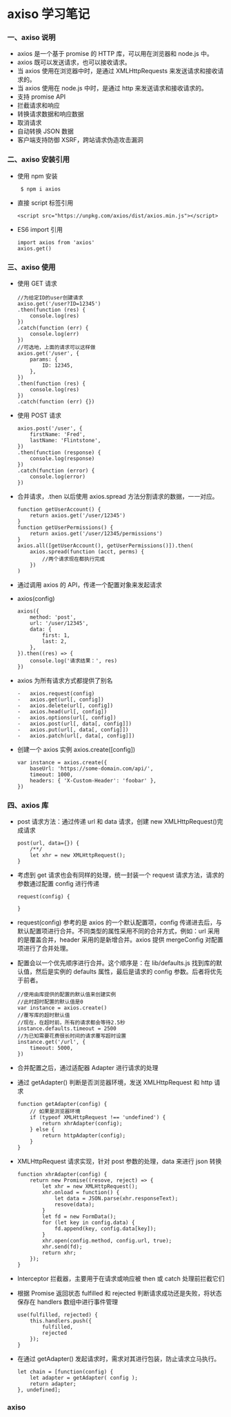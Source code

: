 # axiso 学习笔记

### 一、axiso 说明

-	axios 是一个基于 promise 的 HTTP 库，可以用在浏览器和 node.js 中。
-	axios 既可以发送请求，也可以接收请求。
-	当 axios 使用在浏览器中时，是通过 XMLHttpRequests 来发送请求和接收请求的。
-	当 axios 使用在 node.js 中时，是通过 http 来发送请求和接收请求的。
-	支持 promise API
-	拦截请求和响应
-	转换请求数据和响应数据
-	取消请求
-	自动转换 JSON 数据
-	客户端支持防御 XSRF，跨站请求伪造攻击漏洞

### 二、axiso 安装引用

-   使用 npm 安装

		 $ npm i axios

-   直接 script 标签引用
	
		<script src="https://unpkg.com/axios/dist/axios.min.js"></script>
		
-   ES6 import 引用
	   	
		import axios from 'axios'
    	axios.get()

### 三、axiso 使用

-	使用 GET 请求

    	//为给定ID的user创建请求
    	axiso.get('/user?ID=12345')
        .then(function (res) {
            console.log(res)
        })
        .catch(function (err) {
            console.log(err)
        })
    	//可选地，上面的请求可以这样做
    	axios.get('/user', {
            params: {
                ID: 12345,
            },
        })
        .then(function (res) {
            console.log(res)
        })
        .catch(function (err) {})

-   使用 POST 请求

		axios.post('/user', {
            firstName: 'Fred',
            lastName: 'Flintstone',
        })
        .then(function (response) {
            console.log(response)
        })
        .catch(function (error) {
            console.log(error)
        })

-   合并请求，.then 以后使用 axios.spread 方法分割请求的数据，一一对应。

	    function getUserAccount() {
	        return axios.get('/user/12345')
	    }
	    function getUserPermissions() {
	        return axios.get('/user/12345/permissions')
	    }
	    axios.all([getUserAccount(), getUserPermissions()]).then(
	        axios.spread(function (acct, perms) {
	            //两个请求现在都执行完成
	        })
	    )

-   通过调用 axios 的 API，传递一个配置对象来发起请求
-   axios(config)

	    axios({
	        method: 'post',
	        url: '/user/12345',
	        data: {
	            first: 1,
	            last: 2,
	        },
	    }).then((res) => {
	        console.log('请求结果：', res)
	    })

-   axios 为所有请求方式都提供了别名

	    -   axios.request(config)
	    -   axios.get(url[, config])
	    -   axios.delete(url[, config])
	    -   axios.head(url[, config])
	    -   axios.options(url[, config])
	    -   axios.post(url[, data[, config]])
	    -   axios.put(url[, data[, config]])
	    -   axios.patch(url[, data[, config]])

-   创建一个 axios 实例 axios.create([config])

	    var instance = axios.create({
	        baseUrl: 'https://some-domain.com/api/',
	        timeout: 1000,
	        headers: { 'X-Custom-Header': 'foobar' },
	    })

### 四、axios 库

-	post 请求方法：通过传递 url 和 data 请求，创建 new XMLHttpRequest()完成请求

		post(url, data={}) {
			/**/
			let xhr = new XMLHttpRequest();
		}
-	考虑到 get 请求也会有同样的处理，统一封装一个 request 请求方法，请求的参数通过配置 config 进行传递

		request(config) {

		}

-	request(config) 参考的是 axios 的一个默认配置项，config 传递进去后，与默认配置项进行合并。不同类型的属性采用不同的合并方式，例如：url 采用的是覆盖合并，header 采用的是新增合并。axios 提供 mergeConfig 对配置项进行了合并处理。
-   配置会以一个优先顺序进行合并。这个顺序是：在 lib/defaults.js 找到库的默认值，然后是实例的 defaults 属性，最后是请求的 config 参数。后者将优先于前者。

	    //使用由库提供的配置的默认值来创建实例
	    //此时超时配置的默认值是0
	    var instance = axios.create()
	    //覆写库的超时默认值
	    //现在，在超时前，所有的请求都会等待2.5秒
	    instance.defaults.timeout = 2500
	    //为已知需要花费很长时间的请求覆写超时设置
	    instance.get('/url', {
	        timeout: 5000,
	    })

-	合并配置之后，通过适配器 Adapter 进行请求的处理
-	通过 getAdapter() 判断是否浏览器环境，发送 XMLHttpRequest 和 http 请求

		function getAdapter(config) {
			// 如果是浏览器环境
			if (typeof XMLHttpRequest !== 'undefined') {
				return xhrAdapter(config);
			} else {
				return httpAdapter(config);
			}
		}
-	XMLHttpRequest 请求实现，针对 post 参数的处理，data 来进行 json 转换

		function xhrAdapter(config) {
			return new Promise((resove, reject) => {
				let xhr = new XMLHttpRequest();
				xhr.onload = function() {
					let data = JSON.parse(xhr.responseText);
					resove(data);
				}
				let fd = new FormData();
				for (let key in config.data) {
					fd.append(key, config.data[key]);
				}
				xhr.open(config.method, config.url, true);
				xhr.send(fd);
				return xhr;
			});
		}

-	Interceptor 拦截器，主要用于在请求或响应被 then 或 catch 处理前拦截它们
-	根据 Promise 返回状态 fulfilled 和 rejected 判断请求成功还是失败，将状态保存在 handlers 数组中进行事件管理

		use(fulfilled, rejected) {
			this.handlers.push({
				fulfilled,
				rejected
			});
		}
-	在通过 getAdapter() 发起请求时，需求对其进行包装，防止请求立马执行。

		let chain = [function(config) {
            let adapter = getAdapter( config );
            return adapter;
        }, undefined];

### axiso

